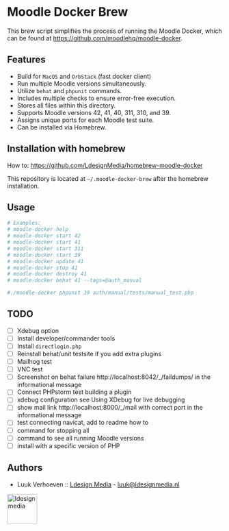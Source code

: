 # Moodle Docker Brew

This brew script simplifies the process of running the Moodle Docker, which can be found at https://github.com/moodlehq/moodle-docker.

## Features
- Build for `MacOS` and `OrbStack` (fast docker client)
- Run multiple Moodle versions simultaneously.
- Utilize `behat` and `phpunit` commands.
- Includes multiple checks to ensure error-free execution.
- Stores all files within this directory.
- Supports Moodle versions 42, 41, 40, 311, 310, and 39.
- Assigns unique ports for each Moodle test suite.
- Can be installed via Homebrew.

## Installation with homebrew

How to: https://github.com/LdesignMedia/homebrew-moodle-docker

This repository is located at `~/.moodle-docker-brew` after the homebrew installation. 

## Usage

```bash
# Examples:
# moodle-docker help
# moodle-docker start 42
# moodle-docker start 41
# moodle-docker start 311
# moodle-docker start 39
# moodle-docker update 41
# moodle-docker stop 41
# moodle-docker destroy 41
# moodle-docker behat 41 --tags=@auth_manual

#./moodle-docker phpunit 39 auth/manual/tests/manual_test.php
```

## TODO 

- [ ] Xdebug option  
- [ ] Install developer/commander tools
- [ ] Install `directlogin.php`
- [ ] Reinstall behat/unit testsite if you add extra plugins
- [ ] Mailhog test
- [ ] VNC test
- [ ] Screenshot on behat failure http://localhost:8042/_/faildumps/ in the informational message
- [ ] Connect PHPstorm test building a plugin
- [ ] xdebug configuration see Using XDebug for live debugging
- [ ] show mail link http://localhost:8000/_/mail with correct port in the informational message
- [ ] test connecting navicat, add to readme how to
- [ ] command for stopping all 
- [ ] command to see all running Moodle versions
- [ ] install with a specific version of PHP
 
## Authors
* Luuk Verhoeven :: [Ldesign Media](https://ldesignmedia.nl/) - [luuk@ldesignmedia.nl](luuk@ldesignmedia.nl)

<img src="https://ldesignmedia.nl/themes/ldesignmedia/assets/images/logo/logo.svg" alt="ldesignmedia" height="70px">
